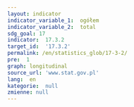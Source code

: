 ```yaml
---
layout: indicator
indicator_variable_1:  ogółem
indicator_variable_2:  total
sdg_goal: 17
indicator:  17.3.2
target_id:  '17.3.2'
permalink: /en/statistics_glob/17-3-2/
pre:  1
graph: longitudinal
source_url: 'www.stat.gov.pl'
lang:  en
kategorie:  null
zmienne: null
---
```

